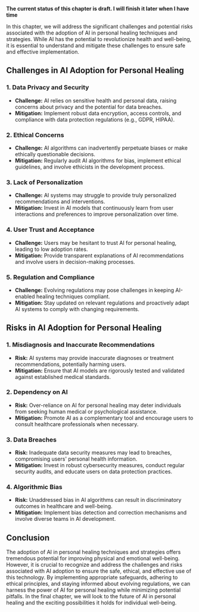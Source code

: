 **The current status of this chapter is draft. I will finish it later when I have time**

In this chapter, we will address the significant challenges and potential risks associated with the adoption of AI in personal healing techniques and strategies. While AI has the potential to revolutionize health and well-being, it is essential to understand and mitigate these challenges to ensure safe and effective implementation.

**Challenges in AI Adoption for Personal Healing**
--------------------------------------------------

### **1. Data Privacy and Security**

* **Challenge:** AI relies on sensitive health and personal data, raising concerns about privacy and the potential for data breaches.
* **Mitigation:** Implement robust data encryption, access controls, and compliance with data protection regulations (e.g., GDPR, HIPAA).

### **2. Ethical Concerns**

* **Challenge:** AI algorithms can inadvertently perpetuate biases or make ethically questionable decisions.
* **Mitigation:** Regularly audit AI algorithms for bias, implement ethical guidelines, and involve ethicists in the development process.

### **3. Lack of Personalization**

* **Challenge:** AI systems may struggle to provide truly personalized recommendations and interventions.
* **Mitigation:** Invest in AI models that continuously learn from user interactions and preferences to improve personalization over time.

### **4. User Trust and Acceptance**

* **Challenge:** Users may be hesitant to trust AI for personal healing, leading to low adoption rates.
* **Mitigation:** Provide transparent explanations of AI recommendations and involve users in decision-making processes.

### **5. Regulation and Compliance**

* **Challenge:** Evolving regulations may pose challenges in keeping AI-enabled healing techniques compliant.
* **Mitigation:** Stay updated on relevant regulations and proactively adapt AI systems to comply with changing requirements.

**Risks in AI Adoption for Personal Healing**
---------------------------------------------

### **1. Misdiagnosis and Inaccurate Recommendations**

* **Risk:** AI systems may provide inaccurate diagnoses or treatment recommendations, potentially harming users.
* **Mitigation:** Ensure that AI models are rigorously tested and validated against established medical standards.

### **2. Dependency on AI**

* **Risk:** Over-reliance on AI for personal healing may deter individuals from seeking human medical or psychological assistance.
* **Mitigation:** Promote AI as a complementary tool and encourage users to consult healthcare professionals when necessary.

### **3. Data Breaches**

* **Risk:** Inadequate data security measures may lead to breaches, compromising users' personal health information.
* **Mitigation:** Invest in robust cybersecurity measures, conduct regular security audits, and educate users on data protection practices.

### **4. Algorithmic Bias**

* **Risk:** Unaddressed bias in AI algorithms can result in discriminatory outcomes in healthcare and well-being.
* **Mitigation:** Implement bias detection and correction mechanisms and involve diverse teams in AI development.

**Conclusion**
--------------

The adoption of AI in personal healing techniques and strategies offers tremendous potential for improving physical and emotional well-being. However, it is crucial to recognize and address the challenges and risks associated with AI adoption to ensure the safe, ethical, and effective use of this technology. By implementing appropriate safeguards, adhering to ethical principles, and staying informed about evolving regulations, we can harness the power of AI for personal healing while minimizing potential pitfalls. In the final chapter, we will look to the future of AI in personal healing and the exciting possibilities it holds for individual well-being.
